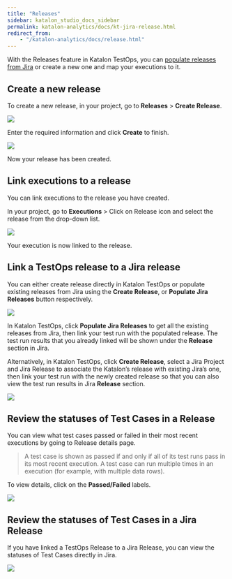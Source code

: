 ```yaml
---
title: "Releases" 
sidebar: katalon_studio_docs_sidebar
permalink: katalon-analytics/docs/kt-jira-release.html
redirect_from:
    - "/katalon-analytics/docs/release.html"
---
```


With the Releases feature in Katalon TestOps, you can [populate releases from Jira](https://docs.katalon.com/katalon-analytics/docs/kt-jira-release.html) or create a new one and map your executions to it.

## Create a new release

To create a new release, in your project, go to **Releases** > **Create Release**.

<img src="https://github.com/katalon-studio/docs-images/raw/master/katalon-analytics/docs/release/release-list.png" width="" height="">

Enter the required information and click **Create** to finish.

<img src="https://github.com/katalon-studio/docs-images/raw/master/katalon-analytics/docs/release/create-release.png" width="" height="">

Now your release has been created.

## Link executions to a release

You can link executions to the release you have created.

In your project, go to **Executions** > Click on Release icon and select the release from the drop-down list.


<img src="https://github.com/katalon-studio/docs-images/raw/master/katalon-analytics/docs/release/map-release.png" width="" height="">

Your execution is now linked to the release.

## Link a TestOps release to a Jira release

You can either create release directly in Katalon TestOps or populate existing releases from Jira using the **Create Release**, or **Populate Jira Releases** button respectively.

![](https://github.com/katalon-studio/docs-images/raw/master/katalon-analytics/docs/jira-ka-configure/ka-create-release.JPG)

In Katalon TestOps, click **Populate Jira Releases** to get all the existing releases from Jira, then link your test run with the populated release. The test run results that you already linked will be shown under the **Release** section in Jira.

Alternatively, in Katalon TestOps, click **Create Release**, select a Jira Project and Jira Release to associate the Katalon’s release with existing Jira’s one, then link your test run with the newly created release so that you can also view the test run results in Jira **Release** section.

![](https://github.com/katalon-studio/docs-images/raw/master/katalon-analytics/docs/jira-ka-configure/ka-create-release-2.JPG)

## Review the statuses of Test Cases in a Release

You can view what test cases passed or failed in their most recent executions by going to Release details page.

> A test case is shown as passed if and only if all of its test runs pass in its most recent execution. A test case can run multiple times in an execution (for example, with multiple data rows).

To view details, click on the **Passed/Failed** labels.

<img src="https://github.com/katalon-studio/docs-images/raw/master/katalon-analytics/docs/release/release-details.png" width="" height="">

## Review the statuses of Test Cases in a Jira Release

If you have linked a TestOps Release to a Jira Release, you can view the statuses of Test Cases directly in Jira.

![](https://github.com/katalon-studio/docs-images/raw/master/katalon-analytics/docs/jira-ka-configure/jira-release-result-example.JPG)